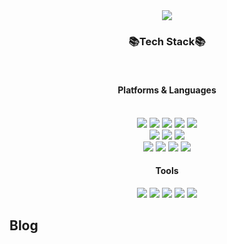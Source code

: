 <div align = center>
<img src="https://capsule-render.vercel.app/api?type=waving&color=auto&height=200&section=header&text=Ii&nbsp;Han&nbsp;Github&fontSize=90" />

  <span><b><h3>📚Tech Stack📚</h3></b></span><br>
  <span><b><h4>Platforms & Languages</h4></b></span><br>
  <img src="https://img.shields.io/badge/Java-007396?style=flat&logo=Java&logoColor=white"/>
 <img src="https://img.shields.io/badge/HTML5-E34F26?style=flat&logo=HTML5&logoColor=white" />
	<img src="https://img.shields.io/badge/CSS3-1572B6?style=flat&logo=CSS3&logoColor=white" />
<img src="https://img.shields.io/badge/JavaScript-F7DF1E?style=flat&logo=javascript&logoColor=white"/> 
<img src="https://img.shields.io/badge/Spring-6DB33F?style=flat&logo=spring&logoColor=white"/> 
<br>
<img src="https://img.shields.io/badge/Oracle SQL-F80000?style=flat&logo=oracle&logoColor=white">
<img src="https://img.shields.io/badge/MySQL-4479A1?style=flat&logo=mysql&logoColor=white"> 
<img src="https://img.shields.io/badge/Redis-DC382D?style=flat&logo=redis&logoColor=white"> 
<br>
<img src="https://img.shields.io/badge/Amazon-232F3E?style=flat&logo=amazonaws&logoColor=white">
<img src="https://img.shields.io/badge/EC2-FF9900?style=flat&logo=amazonec2&logoColor=white">
<img src="https://img.shields.io/badge/RDS-527FFF?style=flat&logo=amazonrds&logoColor=white">
<img src="https://img.shields.io/badge/S3-569A31?style=flat&logo=amazons3&logoColor=white">
<br>

<div align =center> 
 <span><b><h4>Tools</h4></b></span>
<img src="https://img.shields.io/badge/IntelliJ-000000?style=flat&logo=intellijidea&logoColor=white">
<img src="https://img.shields.io/badge/Eclipse-2C2255?style=flat&logo=eclipseide&logoColor=white">
<img src="https://img.shields.io/badge/Figma-F24E1E?style=flat&logo=figma&logoColor=white">
<img src="https://img.shields.io/badge/Slack-4A154B?style=flat&logo=slack&logoColor=white">
<img src="https://img.shields.io/badge/Github-181717?style=flat&logo=github&logoColor=white">
</div>
</div>
<h2>Blog</h2>
<!--
**Secrethan/Secrethan** is a ✨ _special_ ✨ repository because its `README.md` (this file) appears on your GitHub profile.

Here are some ideas to get you started:

- 🔭 I’m currently working on ...
- 🌱 I’m currently learning ...
- 👯 I’m looking to collaborate on ...
- 🤔 I’m looking for help with ...
- 💬 Ask me about ...
- 📫 How to reach me: ...
- 😄 Pronouns: ...
- ⚡ Fun fact: ...
-->
